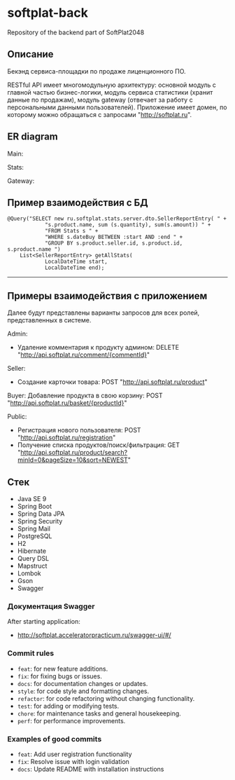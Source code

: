 # softplat-back
Repository of the backend part of SoftPlat2048
## Описание 
Бекэнд сервиса-площадки по продаже лиценционного ПО.

RESTful API имеет многомодульную архитектуру: 
основной модуль с главной частью бизнес-логики, модуль сервиса статистики (хранит данные по продажам), модуль gateway (отвечает за работу с персональными данными пользователей).
Приложение имеет домен, по которому можно обращаться с запросами "http://softplat.ru". 

## ER diagram
Main:

Stats:

Gateway:

## Пример взаимодействия с БД
```
@Query("SELECT new ru.softplat.stats.server.dto.SellerReportEntry( " +
            "s.product.name, sum (s.quantity), sum(s.amount)) " +
            "FROM Stats s " +
            "WHERE s.dateBuy BETWEEN :start AND :end " +
            "GROUP BY s.product.seller.id, s.product.id, s.product.name ")
    List<SellerReportEntry> getAllStats(
            LocalDateTime start,
            LocalDateTime end);
```
----

## Примеры взаимодействия с приложением
Далее будут представлены варианты запросов для 
всех ролей, представленных в системе.

Admin:
- Удаление комментария к продукту админом: DELETE "http://api.softplat.ru/comment/{commentId}"

Seller:
- Создание карточки товара: POST "http://api.softplat.ru/product"

Buyer:
Добавление продукта в свою корзину: POST "http://api.softplat.ru/basket/{productId}"

Public:
- Регистрация нового пользователя: POST "http://api.softplat.ru/registration"
- Получение списка продуктов/поиск/фильтрация: GET "http://api.softplat.ru/product/search?minId=0&pageSize=10&sort=NEWEST"

## Стек
- Java SE 9
- Spring Boot
- Spring Data JPA
- Spring Security
- Spring Mail
- PostgreSQL 
- H2
- Hibernate
- Query DSL
- Mapstruct
- Lombok
- Gson
- Swagger

### Документация Swagger
After starting application:
- http://softplat.acceleratorpracticum.ru/swagger-ui/#/

### Commit rules
- ```feat```: for new feature additions.
- ```fix```: for fixing bugs or issues.
- ```docs```: for documentation changes or updates. 
- ```style```: for code style and formatting changes. 
- ```refactor```: for code refactoring without changing functionality. 
- ```test```: for adding or modifying tests. 
- ```chore```: for maintenance tasks and general housekeeping. 
- ```perf```: for performance improvements.

### Examples of good commits
- ```feat```: Add user registration functionality
- ```fix```: Resolve issue with login validation
- ```docs```: Update README with installation instructions
